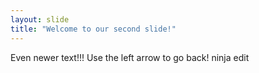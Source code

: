 ```yaml
---
layout: slide
title: "Welcome to our second slide!"
---
```

Even newer text!!!
Use the left arrow to go back!
ninja edit
